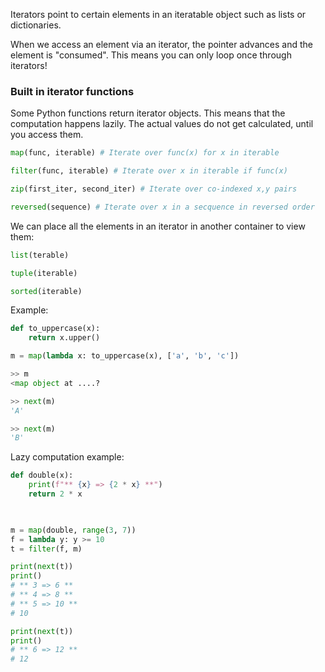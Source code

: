 Iterators point to certain elements in an iteratable object such as lists or dictionaries. 

When we access an element via an iterator, the pointer advances and the element is "consumed". This means you can only loop once through iterators!

### Built in iterator functions
Some Python functions return iterator objects. This means that the computation happens lazily. The actual values do not get calculated, until you access them. 

```python
map(func, iterable) # Iterate over func(x) for x in iterable

filter(func, iterable) # Iterate over x in iterable if func(x)

zip(first_iter, second_iter) # Iterate over co-indexed x,y pairs

reversed(sequence) # Iterate over x in a secquence in reversed order
```

We can place all the elements in an iterator in another container to view them: 

```python
list(terable)

tuple(iterable)

sorted(iterable)
```

Example: 
```Python
def to_uppercase(x): 
	return x.upper() 

m = map(lambda x: to_uppercase(x), ['a', 'b', 'c'])

>> m 
<map object at ....? 

>> next(m)
'A'

>> next(m)
'B'
```

Lazy computation example: 
```python 
def double(x):
	print(f"** {x} => {2 * x} **")
	return 2 * x

  

m = map(double, range(3, 7))
f = lambda y: y >= 10
t = filter(f, m)

print(next(t))
print()
# ** 3 => 6 **
# ** 4 => 8 **
# ** 5 => 10 **
# 10

print(next(t))
print()
# ** 6 => 12 **
# 12

```